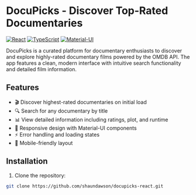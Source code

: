# DocuPicks - Discover Top-Rated Documentaries

[![React](https://img.shields.io/badge/React-18.2.0-blue)](https://reactjs.org/)
[![TypeScript](https://img.shields.io/badge/TypeScript-4.9.5-blue)](https://www.typescriptlang.org/)
[![Material-UI](https://img.shields.io/badge/Material--UI-5.14.18-blue)](https://mui.com/)

DocuPicks is a curated platform for documentary enthusiasts to discover and explore highly-rated documentary films powered by the OMDB API. The app features a clean, modern interface with intuitive search functionality and detailed film information.


## Features

- 🎬 Discover highest-rated documentaries on initial load
- 🔍 Search for any documentary by title
- 📊 View detailed information including ratings, plot, and runtime
- 🎨 Responsive design with Material-UI components
- ⚡ Error handling and loading states
- 📱 Mobile-friendly layout

## Installation

1. Clone the repository:
```bash
git clone https://github.com/shaundawson/docupicks-react.git